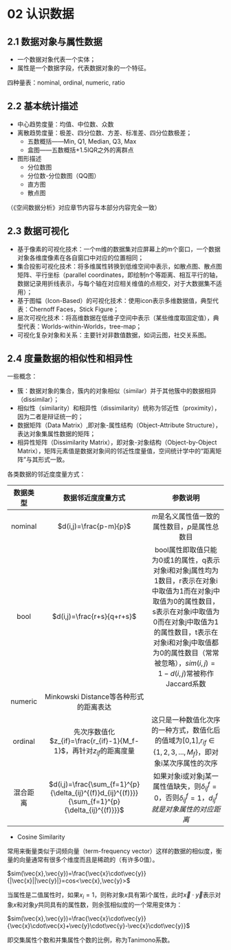 # 02 认识数据

## 2.1 数据对象与属性数据

+ 一个数据对象代表一个实体；
+ 属性是一个数据字段，代表数据对象的一个特征。

四种量表：nominal, ordinal, numeric, ratio

## 2.2 基本统计描述

+ 中心趋势度量：均值、中位数、众数
+ 离散趋势度量：极差、四分位数、方差、标准差、四分位数极差；
  + 五数概括——Min, Q1, Median, Q3, Max
  + 盒图——五数概括+1.5IQR之外的离群点
+ 图形描述
  + 分位数图
  + 分位数-分位数图（QQ图）
  + 直方图
  + 散点图

（《空间数据分析》对应章节内容与本部分内容完全一致）

## 2.3 数据可视化

+ 基于像素的可视化技术：一个m维的数据集对应屏幕上的m个窗口，一个数据对象各维度像素在各自窗口中对应的位置相同；
+ 集合投影可视化技术：将多维属性转换到低维空间中表示，如散点图、散点图矩阵、平行坐标（parallel coordinates，即绘制n个等距离、相互平行的轴，数据记录用折线表示，与每个轴在对应相关维值的点相交，对于大数据集不适用）；
+ 基于图幅（Icon-Based）的可视化技术：使用icon表示多维数据值，典型代表：Chernoff Faces，Stick Figure；
+ 层次可视化技术：将高维数据在低维子空间中表示（某些维度取固定值），典型代表：Worlds-within-Worlds，tree-map；
+ 可视化复杂对象和关系：主要针对非数值数据，如词云图，社交关系图。

## 2.4 度量数据的相似性和相异性

一些概念：

+ 簇：数据对象的集合，簇内的对象相似（similar）并于其他簇中的数据相异（dissimilar）；
+ 相似性（similarity）和相异性（dissimilarity）统称为邻近性（proximity），因为二者是辩证统一的；
+ 数据矩阵（Data Matrix）,即对象-属性结构（Object-Attribute Structure），表达对象集属性数据的矩阵；
+ 相异性矩阵（Dissimilarity Matrix），即对象-对象结构（Object-by-Object Matrix），矩阵元素值是数据对象间的邻近性度量值，空间统计学中的“距离矩阵”与其形式一致。

各类数据的邻近度度量方式：

|数据类型|数据邻近度度量方式|参数说明|
|:----:|:----:|:----:|
|nominal|$d(i,j)=\frac{p-m}{p}$|$m$是名义属性值一致的属性数目，$p$是属性总数目|
|bool|$d(i,j)=\frac{r+s}{q+r+s}$|bool属性即取值只能为0或1的属性，q表示对象i和对象j属性均为1数目，r表示在对象i中取值为1而在对象j中取值为0的属性数目，s表示在对象i中取值为0而在对象j中取值为1的属性数目，t表示在对象i和对象j中取值都为0的属性数目（常常被忽略），$sim(i,j)=1-d(i,j)$常被称作Jaccard系数|
|numeric|Minkowski Distance等各种形式的距离表达||
|ordinal|先次序数值化$z_{if}=\frac{r_{if}-1}{M_f-1}$，再针对$z_{if}$的距离度量|这只是一种数值化次序的一种方式，数值化后的值域为\[0,1\],$r_{if}\in\{1,2,3,...,M_f\}$，即对象i某次序属性的次序|
|混合距离|$d(i,j)=\frac{\sum_{f=1}^{p}{\delta_{ij}^{(f)}d_{ij}^{(f)}}}{\sum_{f=1}^{p}{\delta_{ij}^{(f)}}}$|如果对象i或对象j某一属性值缺失，则$\delta_{ij}^{f}=0$，否则$\delta_{ij}^{f}=1$，$d_{ij}^{f}就是对象属性的对应距离$|

+ Cosine Similarity

常用来衡量类似于词频向量（term-frequency vector）这样的数据的相似度，衡量的向量通常有很多个维度而且是稀疏的（有许多0值）。

$sim(\vec{x},\vec{y})=\frac{\vec{x}\cdot\vec{y}}{|\vec{x}||\vec{y}|}=cos<\vec{x},\vec{y}>$

当属性是二值属性时，如果$x_i=1$，则称对象$x$具有第i个属性，此时$\vec{x}\cdot\vec{y}$表示对象$x$和对象$y$共同具有的属性数，则余弦相似度的一个常用变体为：

$sim(\vec{x},\vec{y})=\frac{\vec{x}\cdot\vec{y}}{\vec{x}\cdot\vec{x}+\vec{y}\cdot\vec{y}-\vec{x}\cdot\vec{y}}$

即交集属性个数和并集属性个数的比例，称为Tanimono系数。
